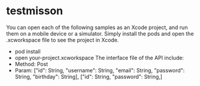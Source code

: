 # testmisson
You can open each of the following samples as an Xcode project, and run them on a mobile device or a simulator. Simply install the pods and open the .xcworkspace file to see the project in Xcode.
  - pod install 
  - open your-project.xcworkspace
The interface file of the API include: 
  - Method: Post
  - Param: ["id": String, "username": String, "email": String, "password": String, "birthday": String], ["id": String, "password": String,]

